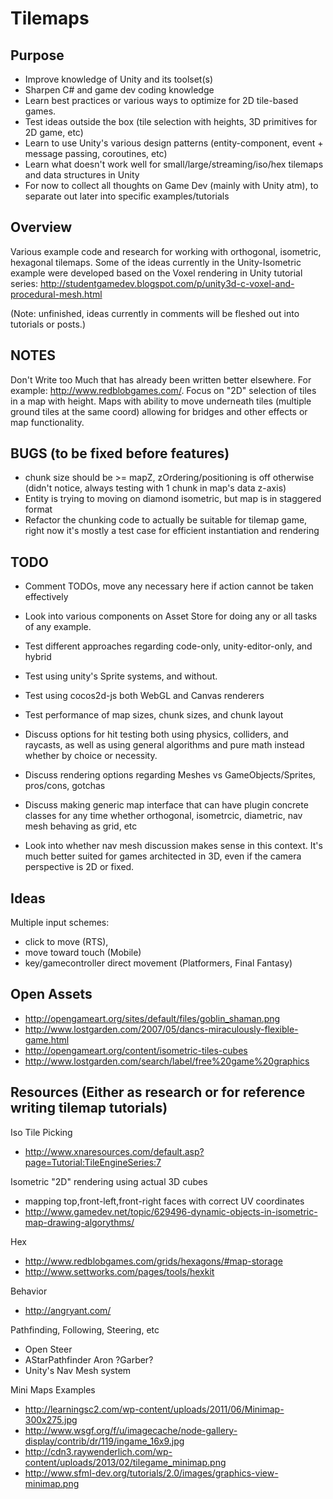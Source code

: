 Tilemaps
========

Purpose
---------
- Improve knowledge of Unity and its toolset(s)
- Sharpen C# and game dev coding knowledge
- Learn best practices or various ways to optimize for 2D tile-based games.
- Test ideas outside the box (tile selection with heights, 3D primitives for 2D game, etc)
- Learn to use Unity's various design patterns (entity-component, event + message passing, coroutines, etc) 
- Learn what doesn't work well for small/large/streaming/iso/hex tilemaps and data structures in Unity
- For now to collect all thoughts on Game Dev (mainly with Unity atm), to separate out later into specific examples/tutorials

Overview
-----------------------------------
Various example code and research for working with orthogonal, isometric, hexagonal tilemaps. Some of the ideas currently in the Unity-Isometric example were developed based on the Voxel rendering in Unity tutorial series: http://studentgamedev.blogspot.com/p/unity3d-c-voxel-and-procedural-mesh.html

(Note: unfinished, ideas currently in comments will be fleshed out into tutorials or posts.)

NOTES
-----------------------------------
Don't Write too Much that has already been written better elsewhere. For example: http://www.redblobgames.com/. Focus on "2D" selection of tiles in a map with height. Maps with ability to move underneath tiles (multiple ground tiles at the same coord) allowing for bridges and other effects or map functionality.

BUGS (to be fixed before features)
-----------------------------------
- chunk size should be >= mapZ, zOrdering/positioning is off otherwise (didn't notice, always testing with 1 chunk in map's data z-axis)
- Entity is trying to moving on diamond isometric, but map is in staggered format
- Refactor the chunking code to actually be suitable for tilemap game, right now it's mostly a test case for efficient instantiation and rendering

TODO
-----------------------------------
- Comment TODOs, move any necessary here if action cannot be taken effectively
- Look into various components on Asset Store for doing any or all tasks of any example.
- Test different approaches regarding code-only, unity-editor-only, and hybrid
- Test using unity's Sprite systems, and without.
- Test using cocos2d-js both WebGL and Canvas renderers
- Test performance of map sizes, chunk sizes, and chunk layout
- Discuss options for hit testing both using physics, colliders, and raycasts, as well as using general algorithms and pure math instead whether by choice or necessity.
- Discuss rendering options regarding Meshes vs GameObjects/Sprites, pros/cons, gotchas
- Discuss making generic map interface that can have plugin concrete classes for any time whether orthogonal, isometrcic, diametric, nav mesh behaving as grid, etc

- Look into whether nav mesh discussion makes sense in this context. It's much better suited for games architected in 3D, even if the camera perspective is 2D or fixed.

Ideas
-----------------------------------
Multiple input schemes: 
- click to move (RTS),
- move toward touch (Mobile)
- key/gamecontroller direct movement (Platformers, Final Fantasy)

Open Assets
-----------------------------------
- http://opengameart.org/sites/default/files/goblin_shaman.png
- http://www.lostgarden.com/2007/05/dancs-miraculously-flexible-game.html
- http://opengameart.org/content/isometric-tiles-cubes
- http://www.lostgarden.com/search/label/free%20game%20graphics

Resources (Either as research or for reference writing tilemap tutorials)
-----------------------------------

Iso Tile Picking
- http://www.xnaresources.com/default.asp?page=Tutorial:TileEngineSeries:7

Isometric "2D" rendering using actual 3D cubes
- mapping top,front-left,front-right faces with correct UV coordinates
- http://www.gamedev.net/topic/629496-dynamic-objects-in-isometric-map-drawing-algorythms/

Hex
- http://www.redblobgames.com/grids/hexagons/#map-storage
- http://www.settworks.com/pages/tools/hexkit

Behavior
- http://angryant.com/

Pathfinding, Following, Steering, etc
- Open Steer
- AStarPathfinder Aron ?Garber?
- Unity's Nav Mesh system

Mini Maps Examples
- http://learningsc2.com/wp-content/uploads/2011/06/Minimap-300x275.jpg
- http://www.wsgf.org/f/u/imagecache/node-gallery-display/contrib/dr/119/ingame_16x9.jpg
- http://cdn3.raywenderlich.com/wp-content/uploads/2013/02/tilegame_minimap.png
- http://www.sfml-dev.org/tutorials/2.0/images/graphics-view-minimap.png

